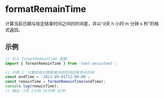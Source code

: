 # formatRemainTime

计算当前日期与给定结束时间之间的时间差，并以“d天 h 小时 m 分钟 s 秒”的格式返回。

## 示例

```javascript
// 引入 formatRemainTime 函数
import { formatRemainTime } from 'tool-assistant'; 

// 示例 1：计算目标日期距离当前时间还有多长时间
const endTime = '2023-09-01T12:00:00';
const remainTime = formatRemainTime(endTime);
console.log(remainTime);
// 输出：2天 2小时 55分钟 52秒


```
